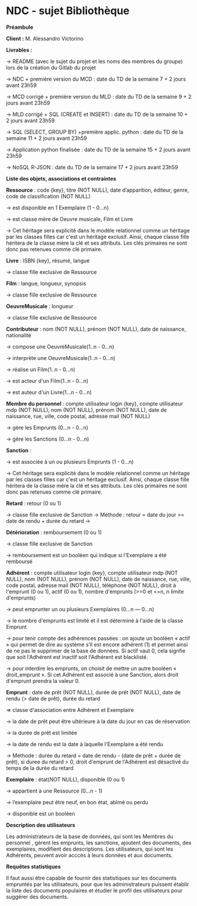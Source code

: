 # NDC - sujet Bibliothèque

**Préambule**


**Client :** M. Alessandro Victorino 

**Livrables :**

→ README (avec le sujet du projet et les noms des membres du groupe) lors de la création du Gitlab du projet

→ NDC + première version du MCD : date du TD de la semaine 7 + 2 jours avant 23h59

→ MCD corrigé + première version du MLD : date du TD de la semaine 9 + 2 jours avant 23h59

→ MLD corrigé + SQL (CREATE et INSERT) : date du TD de la semaine 10 + 2 jours avant 23h59

→ SQL (SELECT, GROUP BY) +première applic. python : date du TD de la semaine 11 + 2 jours avant 23h59

→ Application python finalisée : date du TD de la semaine 15 + 2 jours avant 23h59

→ NoSQL R-JSON : date du TD de la semaine 17 + 2 jours avant 23h59




**Liste des objets, associations et contraintes**


**Ressource** : code {key}, titre (NOT NULL), date d’apparition, éditeur, genre, code de classification (NOT NULL)

→ est disponible en 1 Exemplaire (1 - 0...n)

→ est classe mère de Oeuvre musicale, Film et Livre

→ Cet héritage sera explicité dans le modèle relationnel comme un héritage par les classes filles car c'est un héritage exclusif. Ainsi, chaque classe fille héritera de la classe mère la clé et ses attributs. Les clés primaires ne sont donc pas retenues comme clé primaire.


**Livre** : ISBN {key}, résumé, langue

→ classe fille exclusive de Ressource


**Film** : langue, longueur, synopsis

→ classe fille exclusive de Ressource


**OeuvreMusicale** : longueur

→ classe fille exclusive de Ressource



**Contributeur** : nom (NOT NULL), prénom (NOT NULL), date de naissance, nationalité

→ compose une OeuvreMusicale(1..n - 0...n)

→ interprète une OeuvreMusicale(1..n - 0...n) 

→ réalise un Film(1..n - 0...n) 

→ est acteur d'un Film(1..n - 0...n)

→ est auteur d'un Livre(1...n - 0...n) 



**Membre du personnel** : compte utilisateur login {key}, compte utilisateur mdp (NOT NULL), nom (NOT NULL), prénom (NOT NULL), date de naissance, rue, ville, code postal, adresse mail (NOT NULL)

→ gère les Emprunts (0...n - 0...n)

→ gère les Sanctions (0...n - 0...n) 



**Sanction** : 

→ est associée à un ou plusieurs Emprunts (1 - 0...n)

→ Cet héritage sera explicité dans le modèle relationnel comme un héritage par les classes filles car c'est un héritage exclusif. Ainsi, chaque classe fille héritera de la classe mère la clé et ses attributs. Les clés primaires ne sont donc pas retenues comme clé primaire.




**Retard** :  retour (0 ou 1)

→ classe fille exclusive de Sanction
→ Méthode : retour = date du jour >= date de rendu + durée du retard 
→ 


**Détérioration** : remboursement (0 ou 1)

→ classe fille exclusive de Sanction

→ remboursement est un booléen qui indique si l'Exemplaire a été remboursé



**Adhérent** : compte utilisateur login {key}, compte utilisateur mdp (NOT NULL), nom (NOT NULL), prénom (NOT NULL), date de naissance, rue, ville, code postal, adresse mail (NOT NULL), téléphone (NOT NULL), droit à l'emprunt (0 ou 1), actif (0 ou 1), nombre d'emprunts (>=0 et <=n, n limite d'emprunts)

→ peut emprunter un ou plusieurs Exemplaires (0...n — 0...n)

→ le nombre d'emprunts est limité et il est déterminé à l'aide de la classe Emprunt

→ pour tenir compte des adhérences passées : on ajoute un booléen « actif » qui permet de dire au système s’il est encore adhérent (1) et permet ainsi de ne pas le supprimer de la base de données. Si actif vaut 0, cela signfie que soit l'Adhérent est inactif soit l'Adhérent est blacklisté.

→ pour interdire les emprunts, on choisit de mettre un autre booléen « droit_emprunt ». Si cet Adhérent est associé à une Sanction, alors droit d'emprunt prendra la valeur 0.



**Emprunt** : date de prêt (NOT NULL), durée de prêt (NOT NULL), date de rendu (> date de prêt), durée du retard

⇒ classe d'association entre Adhérent et Exemplaire

→ la date de prêt peut être ultérieure à la date du jour en cas de réservation

→ la durée de prêt est limitée

→ la date de rendu est la date à laquelle l'Exemplaire a été rendu 

→ Méthode : durée du retard = date de rendu - (date de prêt + durée de prêt), si duree du retard > 0, droit d'emprunt de l'Adhérent est désactivé du temps de la durée du retard



**Exemplaire** : état(NOT NULL), disponible (0 ou 1)

→ appartient à une Ressource (0...n - 1)

→ l’exemplaire peut être neuf, en bon état, abîmé ou perdu

→ disponible est un booléen




**Description des utilisateurs**


Les administrateurs de la base de données, qui sont les Membres du personnel , gèrent les emprunts, les sanctions, ajoutent des documents, des exemplaires, modifient des descriptions. Les utilisateurs, qui sont les Adhérents, peuvent avoir acccès à leurs données et aux documents.




**Requêtes statistiques**


Il faut aussi être capable de fournir des statistiques sur les documents empruntés par les utilisateurs, pour que les administrateurs puissent établir la liste des documents populaires et étudier le profil des utilisateurs pour suggérer des documents.
